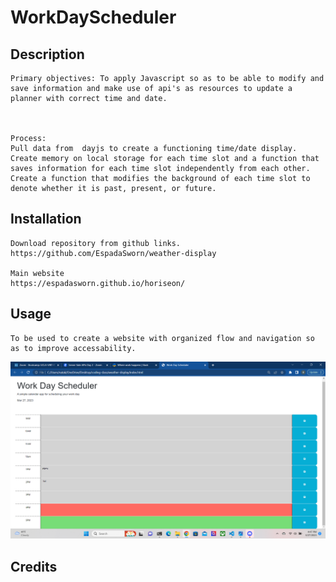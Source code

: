 # WorkDayScheduler

## Description
    Primary objectives: To apply Javascript so as to be able to modify and save information and make use of api's as resources to update a planner with correct time and date. 



    Process:   
    Pull data from  dayjs to create a functioning time/date display. Create memory on local storage for each time slot and a function that saves information for each time slot independently from each other. Create a function that modifies the background of each time slot to denote whether it is past, present, or future.

## Installation

    Download repository from github links.
    https://github.com/EspadaSworn/weather-display
    
    Main website
    https://espadasworn.github.io/horiseon/
    
## Usage

    To be used to create a website with organized flow and navigation so as to improve accessability.

<img src="Assets/images/screenshot.png">

## Credits


